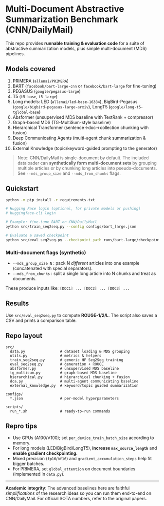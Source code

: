 # Multi-Document Abstractive Summarization Benchmark (CNN/DailyMail)

This repo provides **runnable training & evaluation code** for a suite of abstractive summarization models, plus simple multi-document (MDS) pipelines.

## Models covered

1. PRIMERA (`allenai/PRIMERA`)
2. BART (`facebook/bart-large-cnn` or `facebook/bart-large` for fine-tuning)
3. PEGASUS (`google/pegasus-large`)
4. T5 (`t5-base`, `t5-large`)
5. Long models: LED (`allenai/led-base-16384`), BigBird-Pegasus (`google/bigbird-pegasus-large-arxiv`), LongT5 (`google/long-t5-tglobal-base`)
6. Absformer (unsupervised MDS baseline with TextRank + compressor)
7. Graph-based MDS (TG-MultiSum-style baseline)
8. Hierarchical Transformer (sentence→doc→collection chunking with fusion)
9. Deep Communicating Agents (multi-agent chunk summarization & fusion)
10. External Knowledge (topic/keyword-guided prompting to the generator)

> Note: CNN/DailyMail is single-document by default. The included dataloader can **synthetically form multi-document sets** by grouping multiple articles or by chunking long articles into pseudo-documents. See `--mds_group_size` and `--mds_from_chunks` flags.

## Quickstart

```bash
python -m pip install -r requirements.txt

# Hugging Face login (optional, for private models or pushing)
# huggingface-cli login

# Example: fine-tune BART on CNN/DailyMail
python src/train_seq2seq.py --config configs/bart_large.json

# Evaluate a saved checkpoint
python src/eval_seq2seq.py --checkpoint_path runs/bart-large/checkpoint-best --config configs/bart_large.json
```

### Multi-document flags (synthetic)

- `--mds_group_size N` : pack N *different* articles into one example (concatenated with special separators).
- `--mds_from_chunks`  : split a single long article into N chunks and treat as documents.

These produce inputs like: `[DOC1] ... [DOC2] ... [DOC3] ...`

## Results

Use `src/eval_seq2seq.py` to compute **ROUGE-1/2/L**. The script also saves a CSV and prints a comparison table. 

## Repo layout

```
src/
  data.py                # dataset loading & MDS grouping
  utils.py               # metrics & helpers
  train_seq2seq.py       # generic HF Seq2Seq training
  eval_seq2seq.py        # generation + ROUGE
  absformer.py           # unsupervised MDS baseline
  tg_multisum.py         # graph-based MDS baseline
  hierarchical.py        # hierarchical chunking + fusion
  dca.py                 # multi-agent communicating baseline
  external_knowledge.py  # keyword/topic guided summarization

configs/
  *.json                 # per-model hyperparameters

scripts/
  run_*.sh               # ready-to-run commands
```

## Repro tips

- Use GPUs (A100/V100); set `per_device_train_batch_size` according to memory.
- For long models (LED/BigBird/LongT5), **increase `max_source_length`** and **enable gradient checkpointing**.
- Mixed precision (`fp16`/`bf16`) and `gradient_accumulation_steps` help fit bigger batches.
- For PRIMERA, set `global_attention` on document boundaries (implemented in `data.py`).

---

**Academic integrity**: The advanced baselines here are faithful *simplifications* of the research ideas so you can run them end-to-end on CNN/DailyMail. For official SOTA numbers, refer to the original papers.

